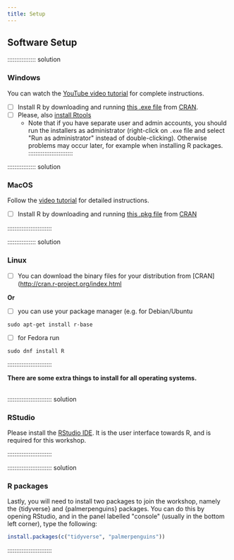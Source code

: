 ```yaml
---
title: Setup
---
```



## Software Setup

:::::::::::::::: solution

### Windows

You can watch the [YouTube video tutorial](https://www.youtube.com/watch?v=q0PjTAylwoU) for complete instructions.

- [ ] Install R by downloading and running [this .exe file](http://cran.r-project.org/bin/windows/base/release.htm") from [CRAN](http://cran.r-project.org/index.html).  
- [ ] Please, also [install Rtools](https://cran.r-project.org/bin/windows/Rtools/rtools42/rtools.html)
  - Note that if you have separate user and admin accounts, you should run the installers as administrator (right-click on `.exe` file and select "Run as administrator" instead of double-clicking). Otherwise problems may occur later,  for example when installing R packages.
:::::::::::::::::::::::::

:::::::::::::::: solution

### MacOS

Follow the [video tutorial](https://www.youtube.com/watch?v=5-ly3kyxwEg) for detailed instructions.

- [ ] Install R by downloading and running [this .pkg file](http://cran.r-project.org/bin/macosx/R-latest.pkg) from [CRAN](http://cran.r-project.org/index.html)

:::::::::::::::::::::::::


:::::::::::::::: solution

### Linux

- [ ] You can download the binary files for your distribution
        from [CRAN](http://cran.r-project.org/index.html

**Or**

- [ ] you can use your package manager (e.g. for Debian/Ubuntu

```
sudo apt-get install r-base
```

- [ ] for Fedora run
```
sudo dnf install R
```
:::::::::::::::::::::::::



**There are some extra things to install for all operating systems.**
<br><br>

::::::::::::::::::::::::: solution

### RStudio

Please install the [RStudio IDE](http://www.rstudio.com/ide/download/desktop). 
It is the user interface towards R, and is required for this workshop.

::::::::::::::::::::::::: 

::::::::::::::::::::::::: solution

### R packages 
Lastly, you will need to install two packages to join the workshop, namely the {tidyverse} and {palmerpenguins} packages.
You can do this by opening RStudio, and in the panel labelled "console" (usually in the bottom left corner), type the following:

```r
install.packages(c("tidyverse", "palmerpenguins"))
```

::::::::::::::::::::::::: 
